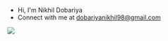 
- Hi, I'm Nikhil Dobariya
- Connect with me at dobariyanikhil98@gmail.com





[![](https://visitcount.itsvg.in/api?id=nikhildobariya98&label=Profile%20Views&pretty=false)](https://visitcount.itsvg.in)
